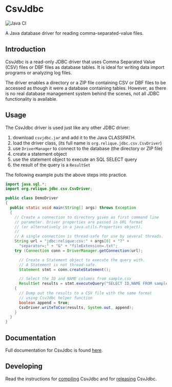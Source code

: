 # CsvJdbc

![Java CI](https://github.com/simoc/csvjdbc/workflows/Java%20CI/badge.svg)

A Java database driver for reading comma-separated-value files.

## Introduction

CsvJdbc is a read-only JDBC driver that uses Comma Separated Value (CSV) files
or DBF files as database tables. It is ideal for writing data import programs
or analyzing log files.

The driver enables a directory or a ZIP file containing CSV or DBF files to be
accessed as though it were a database containing tables. However, as there is
no real database management system behind the scenes, not all JDBC
functionality is available.

## Usage

The CsvJdbc driver is used just like any other JDBC driver:


1. download `csvjdbc.jar` and add it to the Java CLASSPATH.
1. load the driver class, (its full name is `org.relique.jdbc.csv.CsvDriver`)
1. use `DriverManager` to connect to the database (the directory or ZIP file)
1. create a statement object
1. use the statement object to execute an SQL SELECT query
1. the result of the query is a `ResultSet`

The following example puts the above steps into practice.

```java
import java.sql.*;
import org.relique.jdbc.csv.CsvDriver;

public class DemoDriver
{
  public static void main(String[] args) throws Exception
  {
    // Create a connection to directory given as first command line
    // parameter. Driver properties are passed in URL format
    // (or alternatively in a java.utils.Properties object).
    //
    // A single connection is thread-safe for use by several threads.
    String url = "jdbc:relique:csv:" + args[0] + "?" +
      "separator=;" + "&" + "fileExtension=.txt";
    try (Connection conn = DriverManager.getConnection(url);

      // Create a Statement object to execute the query with.
      // A Statement is not thread-safe.
      Statement stmt = conn.createStatement();

      // Select the ID and NAME columns from sample.csv
      ResultSet results = stmt.executeQuery("SELECT ID,NAME FROM sample"))
    {
      // Dump out the results to a CSV file with the same format
      // using CsvJdbc helper function
      boolean append = true;
      CsvDriver.writeToCsv(results, System.out, append);
    }
  }
}
```

## Documentation

Full documentation for CsvJdbc is found [here](doc.md).

## Developing

Read the instructions for [compiling](develop.md) CsvJdbc
and for [releasing](release.md) CsvJdbc.
